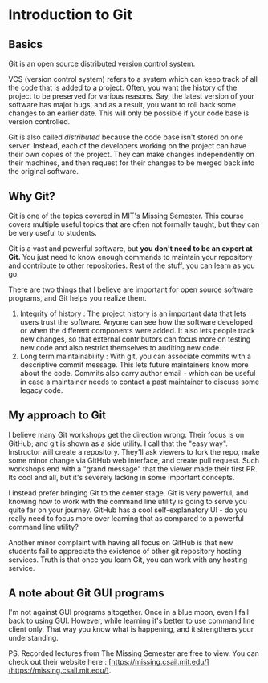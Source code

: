 # Introduction to Git

## Basics

Git is an open source distributed version control system.

VCS (version control system) refers to a system which can keep track of all the code that is added to a project. Often, you want the history of the project to be preserved for various reasons. Say, the latest version of your software has major bugs, and as a result, you want to roll back some changes to an earlier date. This will only be possible if your code base is version controlled.

Git is also called _distributed_ because the code base isn't stored on one server. Instead, each of the developers working on the project can have their own copies of the project. They can make changes independently on their machines, and then request for their changes to be merged back into the original software.

## Why Git?

Git is one of the topics covered in MIT's Missing Semester. This course covers multiple useful topics that are often not formally taught, but they can be very useful to students.

Git is a vast and powerful software, but **you don't need to be an expert at Git.** You just need to know enough commands to maintain your repository and contribute to other repositories. Rest of the stuff, you can learn as you go.

There are two things that I believe are important for open source software programs, and Git helps you realize them.

1. Integrity of history : The project history is an important data that lets users trust the software. Anyone can see how the software developed or when the different components were added. It also lets people track new changes, so that external contributors can focus more on testing new code and also restrict themselves to auditing new code.
2. Long term maintainability : With git, you can associate commits with a descriptive commit message. This lets future maintainers know more about the code. Commits also carry author email - which can be useful in case a maintainer needs to contact a past maintainer to discuss some legacy code.

## My approach to Git

I believe many Git workshops get the direction wrong. Their focus is on GitHub; and git is shown as a side utility. I call that the "easy way". Instructor will create a repository. They'll ask viewers to fork the repo, make some minor change via GitHub web interface, and create pull request. Such workshops end with a "grand message" that the viewer made their first PR. Its cool and all, but it's severely lacking in some important concepts.

I instead prefer bringing Git to the center stage. Git is very powerful, and knowing how to work with the command line utility is going to serve you quite far on your journey. GitHub has a cool self-explanatory UI - do you really need to focus more over learning that as compared to a powerful command line utility?

Another minor complaint with having all focus on GitHub is that new students fail to appreciate the existence of other git repository hosting services. Truth is that once you learn Git, you can work with any hosting service.

## A note about Git GUI programs

I'm not against GUI programs altogether. Once in a blue moon, even I fall back to using GUI. However, while learning it's better to use command line client only. That way you know what is happening, and it strengthens your understanding.

PS. Recorded lectures from The Missing Semester are free to view. You can check out their website here : [https://missing.csail.mit.edu/](https://missing.csail.mit.edu/).
